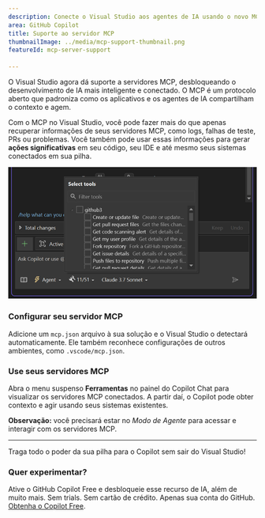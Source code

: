 ```yaml
---
description: Conecte o Visual Studio aos agentes de IA usando o novo MCP (Model Context Protocol) — uma maneira padronizada de compartilhar contexto, acessar dados e conduzir recursos inteligentes.
area: GitHub Copilot
title: Suporte ao servidor MCP
thumbnailImage: ../media/mcp-support-thumbnail.png
featureId: mcp-server-support

---
```



O Visual Studio agora dá suporte a servidores MCP, desbloqueando o desenvolvimento de IA mais inteligente e conectado. O MCP é um protocolo aberto que padroniza como os aplicativos e os agentes de IA compartilham o contexto e agem. 

Com o MCP no Visual Studio, você pode fazer mais do que apenas recuperar informações de seus servidores MCP, como logs, falhas de teste, PRs ou problemas. Você também pode usar essas informações para gerar **ações significativas** em seu código, seu IDE e até mesmo seus sistemas conectados em sua pilha.

![MCP](../media/mcp-support.png)

### Configurar seu servidor MCP

Adicione um `mcp.json` arquivo à sua solução e o Visual Studio o detectará automaticamente. Ele também reconhece configurações de outros ambientes, como `.vscode/mcp.json`.

### Use seus servidores MCP

Abra o menu suspenso **Ferramentas** no painel do Copilot Chat para visualizar os servidores MCP conectados. A partir daí, o Copilot pode obter contexto e agir usando seus sistemas existentes.

**Observação:** você precisará estar no *Modo de Agente* para acessar e interagir com os servidores MCP.

---

Traga todo o poder da sua pilha para o Copilot sem sair do Visual Studio!

### Quer experimentar?
Ative o GitHub Copilot Free e desbloqueie esse recurso de IA, além de muito mais.
Sem trials. Sem cartão de crédito. Apenas sua conta do GitHub. [Obtenha o Copilot Free](https://github.com/settings/copilot).
